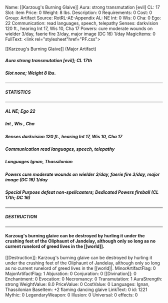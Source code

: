 Name: [[Karzoug's Burning Glaive]]
Aura: strong transmutation [evil]
CL: 17
Slot: item
Price: 0
Weight: 8 lbs.
Description: 0
Requirements: 0
Cost: 0
Group: Artifact
Source: RotRL-AE-Appendix
AL: NE
Int: 0
Wis: 0
Cha: 0
Ego: 22
Communication: read languages, speech, telepathy
Senses: darkvision 120 ft., hearing Int 17, Wis 10, Cha 17
Powers: cure moderate wounds on wielder 3/day, faerie fire 3/day, major image (DC 16) 1/day
MagicItems: 0
FullText: <link rel="stylesheet"href="PF.css"><div class="heading"><p class="alignleft">[[Karzoug's Burning Glaive]] (Major Artifact)</p><div style="clear: both;"></div></div><div><h5><b>Aura </b>strong transmutation [evil]; <b>CL </b>17th</h5><h5><b>Slot </b>none; <b>Weight </b>8 lbs.</h5></div><hr/><div><h5><b>STATISTICS</b></h5></div><hr/><div><h5><b>AL </b>NE; <b>Ego </b>22</h5><h5><b>Int </b>, <b>Wis </b>, <b>Cha </b></h5><h5><b>Senses </b>darkvision 120 ft., hearing Int 17, Wis 10, Cha 17</h5><h5><b>Communication </b>read languages, speech, telepathy</h5><h5><b>Languages </b>Ignan, Thassilonian</h5><h5><b>Powers </b>cure moderate wounds on wielder 3/day, faerie fire 3/day, major image (DC 16) 1/day</h5><h5><b>Special Purpose </b>defeat non-spellcasters; <b>Dedicated Powers </b>fireball (CL 17th; DC 16)</h5></div><hr/><div><h5><b>DESTRUCTION</b></h5></div><hr/><div><h4><p>Karzoug's burning glaive can be destroyed by hurling it under the crushing feet of the Oliphaunt of Jandelay, although only so long as no current runelord of greed lives in the [[world]].</p></h4></div>
[[Destruction]]: Karzoug's burning glaive can be destroyed by hurling it under the crushing feet of the Oliphaunt of Jandelay, although only so long as no current runelord of greed lives in the [[world]].
MinorArtifactFlag: 0
MajorArtifactFlag: 1
Abjuration: 0
Conjuration: 0
[[Divination]]: 0
Enchantment: 0
Evocation: 0
Necromancy: 0
Transmutation: 1
AuraStrength: strong
WeightValue: 8.0
PriceValue: 0
CostValue: 0
Languages: Ignan, Thassilonian
BaseItem: +2 flaming dancing glaive
LinkText: 0
id: 1221
Mythic: 0
LegendaryWeapon: 0
Illusion: 0
Universal: 0
effects: 0
